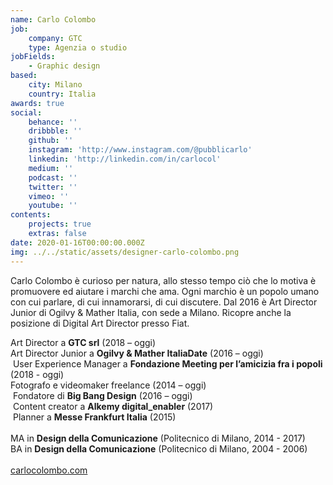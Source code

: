 ```yaml
---
name: Carlo Colombo
job:
    company: GTC
    type: Agenzia o studio
jobFields:
    - Graphic design
based:
    city: Milano
    country: Italia
awards: true
social:
    behance: ''
    dribbble: ''
    github: ''
    instagram: 'http://www.instagram.com/@pubblicarlo'
    linkedin: 'http://linkedin.com/in/carlocol'
    medium: ''
    podcast: ''
    twitter: ''
    vimeo: ''
    youtube: ''
contents:
    projects: true
    extras: false
date: 2020-01-16T00:00:00.000Z
img: ../../static/assets/designer-carlo-colombo.png
---
```


Carlo Colombo è curioso per natura, allo stesso tempo ciò che lo motiva è promuovere ed aiutare i marchi che ama. Ogni marchio è un popolo umano con cui parlare, di cui innamorarsi, di cui discutere. Dal 2016 è Art Director Junior di Ogilvy & Mather Italia, con sede a Milano. Ricopre anche la posizione di Digital Art Director presso Fiat.

Art Director a **GTC srl** (2018 – oggi)   
Art Director Junior a **Ogilvy & Mather ItaliaDate** (2016 – oggi)  
 User Experience Manager a **Fondazione Meeting per l’amicizia fra i popoli** (2018 - oggi)  
Fotografo e videomaker freelance (2014 – oggi)  
 Fondatore di **Big Bang Design** (2016 – oggi)  
 Content creator a **Alkemy digital_enabler** (2017)  
 Planner a **Messe Frankfurt Italia** (2015)<br><br>
MA in **Design della Comunicazione** (Politecnico di Milano, 2014 - 2017)  
BA in **Design della Comunicazione** (Politecnico di Milano, 2004 - 2006)<br><br>
[carlocolombo.com](http://www.carlocolombofoto.com/portfolio/html/index.html)
